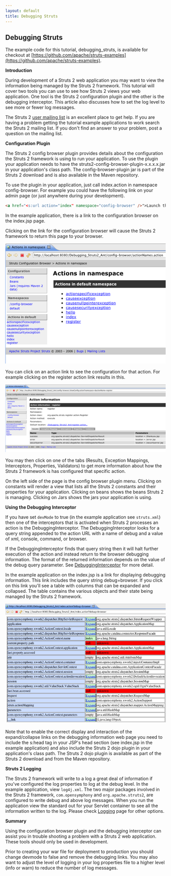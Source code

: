 ```yaml
---
layout: default
title: Debugging Struts
---
```

## Debugging Struts

The example code for this tutorial, debugging_struts, is available for checkout at [https://github.com/apache/struts-examples](https://github.com/apache/struts-examples).

__Introduction__

During development of a Struts 2 web application you may want to view the information being managed by the Struts 2 framework. This tutorial will cover two tools you can use to see how Struts 2 views your web application. One tool is the Struts 2 configuration plugin and the other is the debugging interceptor. This article also discusses how to set the log level to see more or fewer log messages.

The Struts 2 [user mailing list](http://struts.apache.org/mail.html) is an excellent place to get help. If you are having a problem getting the tutorial example applications to work search the Struts 2 mailing list. If you don't find an answer to your problem, post a question on the mailing list.

__Configuration Plugin__

The Struts 2 config browser plugin provides details about the configuration the Struts 2 framework is using to run your application. To use the plugin your application needs to have the struts2-config-browser-plugin-x.x.x.x.jar in your application's class path. The config-browser-plugin jar is part of the Struts 2 download and is also available in the Maven repository.

To use the plugin in your application, just call index.action in namespace config-browser. For example you could have the following link on your admin page (or just anywhere during your development).

```html
<a href="<s:url action="index" namespace="config-browser" />">Launch the configuration browser</a>
```

In the example application, there is a link to the configuration browser on the index.jsp page.

Clicking on the link for the configuration browser will cause the Struts 2 framework to return this page to your browser.

![debuging-struts-1.png](attachments/att17137672_debuging-struts-1.png)

You can click on an action link to see the configuration for that action. For example clicking on the register action link results in this.

![debuging-struts-2.png](attachments/att17137673_debuging-struts-2.png)

You may then click on one of the tabs (Results, Exception Mappings, Interceptors, Properties, Validators) to get more information about how the Struts 2 framework is has configured that specific action.

On the left side of the page is the config browser plugin menu. Clicking on constants will render a view that lists all the Struts 2 constants and their properties for your application. Clicking on beans shows the beans Struts 2 is managing. Clicking on Jars shows the jars your application is using.

__Using the Debugging Interceptor__

If you have set `devMode` to true (in the example application see `struts.xml`) then one of the interceptors that is activated when Struts 2 processes an action is the DebuggingInterceptor. The DebuggingInterceptor looks for a query string appended to the action URL with a name of debug and a value of xml, console, command, or browser.

If the DebuggingInterceptor finds that query string then it will halt further execution of the action and instead return to the browser debugging information. The format of the returned information depends on the value of the debug query parameter. See [DebuggingInterceptor](//struts.apache.org/docs/debugginginterceptor.html)  for more detail.

In the example application on the index.jsp is a link for displaying debugging information. This link includes the query string debug=browser. If you click on this link you'll see a table with columns that can be expanded and collapsed. The table contains the various objects and their state being managed by the Struts 2 framework.

![debuging-struts-3.png](attachments/att17137674_debuging-struts-3.png)

Note that to enable the correct display and interaction of the expand/collapse links on the debugging information web page you need to include the s:head tag in your JSP's head section (see index.jsp in the example application) and also include the Struts 2 dojo plugin in your application's class path. The Struts 2 dojo plugin is available as part of the Struts 2 download and from the Maven repository.

__Struts 2 Logging__

The Struts 2 framework will write to a log a great deal of information if you've configured the log properties to log at the debug level. In the example application, view `log4j.xml`. The two major packages involved in the Struts 2 framework, `com.opensymphony` and `org.apache.struts2`, are configured to write debug and above log messages. When you run the application view the standard out for your Servlet container to see all the information written to the log. Please check [Logging](//struts.apache.org/docs/logging.html)  page for other options.

__Summary__

Using the configuration browser plugin and the debugging interceptor can assist you in trouble shooting a problem with a Struts 2 web application. These tools should only be used in development.

Prior to creating your war file for deployment to production you should change devmode to false and remove the debugging links. You may also want to adjust the level of logging in your log properties file to a higher level (info or warn) to reduce the number of log messages.

